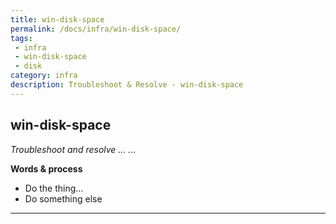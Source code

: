 ```yaml
---
title: win-disk-space
permalink: /docs/infra/win-disk-space/
tags: 
 - infra
 - win-disk-space
 - disk
category: infra
description: Troubleshoot & Resolve - win-disk-space
---
```


## win-disk-space  

_Troubleshoot and resolve ... ..._  

**Words & process**  
  * Do the thing...  
  * Do something else  
  
  
  
---
